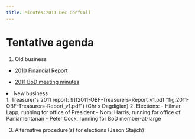 ```yaml
---
title: Minutes:2011 Dec ConfCall
---
```


Tentative agenda
================

1.  Old business

-   [ 2010 Financial Report](Minutes:2010_Financial_report "wikilink")

<!-- -->

-   [ 2011 BoD meeting minutes](Minutes:2011_ConfCall "wikilink")

<li>
New business

</li>
1.  Treasurer's 2011 report:
    ![](2011-OBF-Treasurers-Report_v1.pdf "fig:2011-OBF-Treasurers-Report_v1.pdf")
    (Chris Dagdigian)
2.  Elections:
    -   Hilmar Lapp, running for office of President
    -   Nomi Harris, running for office of Parliamentarian
    -   Peter Cock, running for BoD member-at-large

3.  Alternative procedure(s) for elections (Jason Stajich)

</ol>

